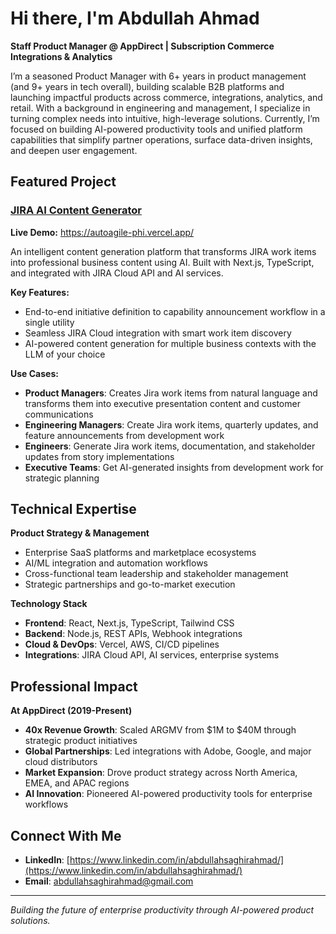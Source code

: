 # Hi there, I'm Abdullah Ahmad

**Staff Product Manager @ AppDirect | Subscription Commerce Integrations & Analytics**

I’m a seasoned Product Manager with 6+ years in product management (and 9+ years in tech overall), building scalable B2B platforms and launching impactful products across commerce, integrations, analytics, and retail. With a background in engineering and management, I specialize in turning complex needs into intuitive, high-leverage solutions.
Currently, I’m focused on building AI-powered productivity tools and unified platform capabilities that simplify partner operations, surface data-driven insights, and deepen user engagement.

## Featured Project

### [JIRA AI Content Generator](https://github.com/abdullahsaghirahmad/AutoAgile)
**Live Demo:** https://autoagile-phi.vercel.app/

An intelligent content generation platform that transforms JIRA work items into professional business content using AI. Built with Next.js, TypeScript, and integrated with JIRA Cloud API and AI services.

**Key Features:**
- End-to-end initiative definition to capability announcement workflow in a single utility
- Seamless JIRA Cloud integration with smart work item discovery
- AI-powered content generation for multiple business contexts with the LLM of your choice

**Use Cases:**
- **Product Managers**: Creates Jira work items from natural language and transforms them into executive presentation content and customer communications
- **Engineering Managers**: Create Jira work items, quarterly updates, and feature announcements from development work
- **Engineers**: Generate Jira work items, documentation, and stakeholder updates from story implementations
- **Executive Teams**: Get AI-generated insights from development work for strategic planning

## Technical Expertise

**Product Strategy & Management**
- Enterprise SaaS platforms and marketplace ecosystems
- AI/ML integration and automation workflows
- Cross-functional team leadership and stakeholder management
- Strategic partnerships and go-to-market execution

**Technology Stack**
- **Frontend**: React, Next.js, TypeScript, Tailwind CSS
- **Backend**: Node.js, REST APIs, Webhook integrations
- **Cloud & DevOps**: Vercel, AWS, CI/CD pipelines
- **Integrations**: JIRA Cloud API, AI services, enterprise systems

## Professional Impact

**At AppDirect (2019-Present)**
- **40x Revenue Growth**: Scaled ARGMV from $1M to $40M through strategic product initiatives
- **Global Partnerships**: Led integrations with Adobe, Google, and major cloud distributors
- **Market Expansion**: Drove product strategy across North America, EMEA, and APAC regions
- **AI Innovation**: Pioneered AI-powered productivity tools for enterprise workflows

## Connect With Me

- **LinkedIn**: [https://www.linkedin.com/in/abdullahsaghirahmad/](https://www.linkedin.com/in/abdullahsaghirahmad/)
- **Email**: abdullahsaghirahmad@gmail.com

---

*Building the future of enterprise productivity through AI-powered product solutions.*
